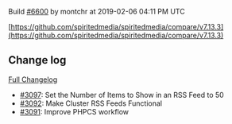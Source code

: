 Build [#6600](https://circleci.com/gh/spiritedmedia/spiritedmedia/6600) by montchr at 2019-02-06 04:11 PM UTC

[https://github.com/spiritedmedia/spiritedmedia/compare/v7.13.3](https://github.com/spiritedmedia/spiritedmedia/compare/v7.13.3)
## Change log
[Full Changelog](git@github.com:spiritedmedia/spiritedmedia.git/compare/v7.13.2...v7.13.3)

 - [#3097](git@github.com:spiritedmedia/spiritedmedia.git/pull/3097): Set the Number of Items to Show in an RSS Feed to 50
 - [#3092](git@github.com:spiritedmedia/spiritedmedia.git/pull/3092): Make Cluster RSS Feeds Functional
 - [#3091](git@github.com:spiritedmedia/spiritedmedia.git/pull/3091): Improve PHPCS workflow
